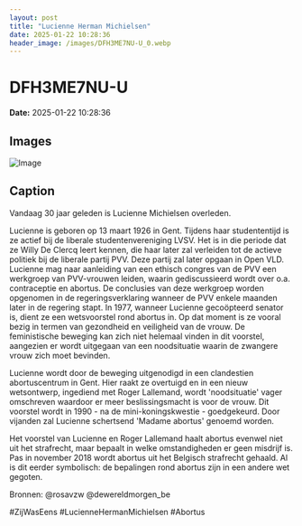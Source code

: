 ```yaml
---
layout: post
title: "Lucienne Herman Michielsen"
date: 2025-01-22 10:28:36
header_image: /images/DFH3ME7NU-U_0.webp
---
```


# DFH3ME7NU-U

**Date:** 2025-01-22 10:28:36

## Images

![Image](/zij.was.eens/images/DFH3ME7NU-U_0.webp)

## Caption

Vandaag 30 jaar geleden is Lucienne Michielsen overleden. 

Lucienne is geboren op 13 maart 1926 in Gent. Tijdens haar studententijd is ze actief bij de liberale studentenvereniging LVSV. Het is in die periode dat ze Willy De Clercq leert kennen, die haar later zal verleiden tot de actieve politiek bij de liberale partij PVV. Deze partij zal later opgaan in Open VLD. Lucienne mag naar aanleiding van een ethisch congres van de PVV een werkgroep van PVV-vrouwen leiden, waarin gediscussieerd wordt over o.a. contraceptie en abortus. De conclusies van deze werkgroep worden opgenomen in de regeringsverklaring wanneer de PVV enkele maanden later in de regering stapt. In 1977, wanneer Lucienne gecoöpteerd senator is, dient ze een wetsvoorstel rond abortus in. Op dat moment is ze vooral bezig in termen van gezondheid en veiligheid van de vrouw. De feministische beweging kan zich niet helemaal vinden in dit voorstel, aangezien er wordt uitgegaan van een noodsituatie waarin de zwangere vrouw zich moet bevinden.

Lucienne wordt door de beweging uitgenodigd in een clandestien abortuscentrum in Gent. Hier raakt ze overtuigd en in een nieuw wetsontwerp, ingediend met Roger Lallemand, wordt 'noodsituatie' vager omschreven waardoor er meer beslissingsmacht is voor de vrouw. Dit voorstel wordt in 1990 - na de mini-koningskwestie - goedgekeurd. Door vijanden zal Lucienne schertsend 'Madame abortus' genoemd worden. 

Het voorstel van Lucienne en Roger Lallemand haalt abortus evenwel niet uit het strafrecht, maar bepaalt in welke omstandigheden er geen misdrijf is. Pas in november 2018 wordt abortus uit het Belgisch strafrecht gehaald. Al is dit eerder symbolisch: de bepalingen rond abortus zijn in een andere wet gegoten.

Bronnen: @rosavzw @dewereldmorgen_be

#ZijWasEens #LucienneHermanMichielsen #Abortus

